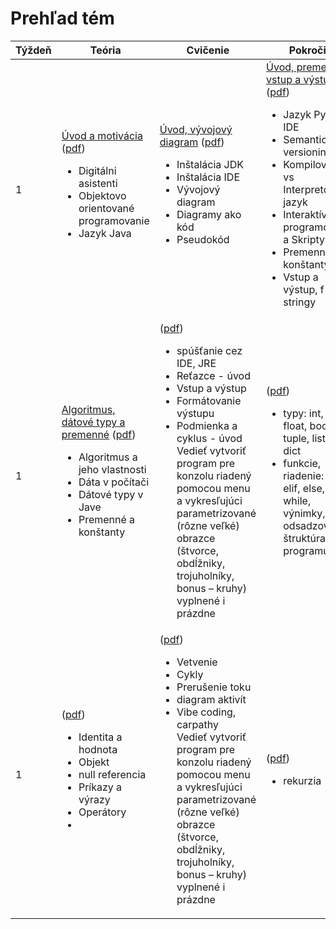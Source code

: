 # Prehľad tém

<table >
<thead>
<tr>
<th>Týždeň</th>
<th>Teória</th>
<th>Cvičenie</th>
<th>Pokročilí</th>
</tr>
</thead>
<tbody >
<tr >
<td width=10%>1</td>
<td width=30%>
<a href="../teoria-3/t01-uvod">Úvod a motivácia</a> (<a href="../assets/t01w.pdf">pdf</a>)
<ul>
<li>Digitálni asistenti</li>
<li>Objektovo orientované programovanie</li>
<li>Jazyk Java</li>
</ul>
</td>
<td width=30%>
<a href="../cvicenie-3/c01-uvod">Úvod, vývojový diagram</a> (<a href="../assets/c01w.pdf">pdf</a>)
<ul>
<li>Inštalácia JDK</li>
<li>Inštalácia IDE</li>
<li>Vývojový diagram</li>
<li>Diagramy ako kód</li>
<li>Pseudokód</li>
</ul>
</td>
<td width=30%>
<a href="../pokrocili-3/p01-uvod">Úvod, premenné, vstup a výstup</a> (<a href="../assets/p01w.pdf">pdf</a>)
<ul>
<li>Jazyk Python, IDE</li>
<li>Semantic versioning</li>
<li>Kompilovaný vs Interpretovaný jazyk</li>
<li>Interaktívne programovanie a Skripty</li>
<li>Premenné a konštanty</li>
<li>Vstup a výstup, f-stringy</li>
</ul>
</td>
</tr>
<tr >
<td width=10%>1</td>
<td width=30%>
<a href="../teoria-3/t02-opakovanie">Algoritmus, dátové typy a premenné</a> (<a href="../assets/t02w.pdf">pdf</a>)
<ul>
<li>Algoritmus a jeho vlastnosti</li>
<li>Dáta v počítači</li>
<li>Dátové typy v Jave</li>
<li>Premenné a konštanty</li>
</ul>
</td>
<td width=30%>
<a href="../cvicenie-3/c02-uvod"></a> (<a href="../assets/c02.pdf">pdf</a>)
<ul>
<li>spúšťanie cez IDE, JRE</li>
<li>Reťazce - úvod</li>
<li>Vstup a výstup</li>
<li>Formátovanie výstupu</li>
<li>Podmienka a cyklus - úvod</li>
Vedieť vytvoriť program pre konzolu riadený pomocou menu a vykresľujúci parametrizované (rôzne veľké) obrazce (štvorce, obdĺžniky, trojuholníky, bonus – kruhy) vyplnené i prázdne
</ul>
</td>
<td width=30%>
<a href="../pokrocili-3/p02-uvod"></a> (<a href="../assets/p02.pdf">pdf</a>)
<ul>
<li>typy: int, str, float, bool, tuple, list, set, dict</li>
<li>funkcie, riadenie: if, elif, else, for, while, výnimky, odsadzovanie, štruktúra programu</li>
</ul>
</td>
</tr>
<tr >
<td width=10%>1</td>
<td width=30%>
<a href="../teoria-3/t03-opakovanie"></a> (<a href="../assets/t03.pdf">pdf</a>)
<ul>
<li>Identita a hodnota</li>
<li>Objekt</li>
<li>null referencia</li>
<li>Príkazy a výrazy</li>
<li>Operátory</li>
<li></li>
</ul>
</td>
<td width=30%>
<a href="../cvicenie-3/c03-uvod"></a> (<a href="../assets/c03.pdf">pdf</a>)
<ul>
<li>Vetvenie</li>
<li>Cykly</li>
<li>Prerušenie toku</li>
<li>diagram aktivít</li>
<li>Vibe coding, carpathy</li>
Vedieť vytvoriť program pre konzolu riadený pomocou menu a vykresľujúci parametrizované (rôzne veľké) obrazce (štvorce, obdĺžniky, trojuholníky, bonus – kruhy) vyplnené i prázdne
</ul>
</td>
<td width=30%>
<a href="../pokrocili-3/p03-uvod"></a> (<a href="../assets/p03.pdf">pdf</a>)
<ul>
<li>rekurzia</li>
</ul>
</td>
</tr>
</tbody>
</table>
